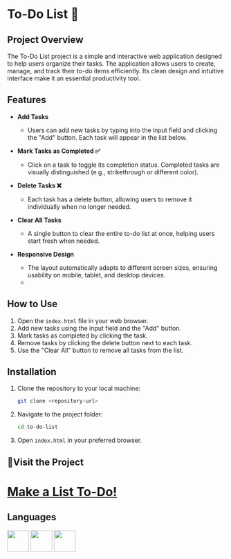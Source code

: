# To-Do List 📝

## Project Overview

The To-Do List project is a simple and interactive web application designed to help users organize their tasks. The application allows users to create, manage, and track their to-do items efficiently. Its clean design and intuitive interface make it an essential productivity tool.

## Features

- **Add Tasks**  
  - Users can add new tasks by typing into the input field and clicking the "Add" button. Each task will appear in the list below.  

- **Mark Tasks as Completed ✅**  
  - Click on a task to toggle its completion status. Completed tasks are visually distinguished (e.g., strikethrough or different color).  

- **Delete Tasks ❌**  
  - Each task has a delete button, allowing users to remove it individually when no longer needed.  

- **Clear All Tasks**  
  - A single button to clear the entire to-do list at once, helping users start fresh when needed.  

- **Responsive Design**  
  - The layout automatically adapts to different screen sizes, ensuring usability on mobile, tablet, and desktop devices.
  - 
## How to Use

1. Open the `index.html` file in your web browser.
2. Add new tasks using the input field and the "Add" button.
3. Mark tasks as completed by clicking the task.
4. Remove tasks by clicking the delete button next to each task.
5. Use the "Clear All" button to remove all tasks from the list.

## Installation

1. Clone the repository to your local machine:
    ```bash
    git clone <repository-url>
    ```
2. Navigate to the project folder:
    ```bash
    cd to-do-list
    ```
3. Open `index.html` in your preferred browser.



## 🔗Visit the Project

# [Make a List To-Do!](https://make-a-list-to-do.netlify.app/)



## Languages
<img height="50" width="50" src="https://img.icons8.com/color/48/000000/html-5.png" /> <img height="50" width="50" src="https://img.icons8.com/color/48/000000/css3.png" /> <img height="50" width="50" src="https://img.icons8.com/color/48/000000/javascript.png"/>


